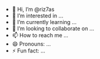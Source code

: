 - 👋 Hi, I’m @riz7as
- 👀 I’m interested in ...
- 🌱 I’m currently learning ...
- 💞️ I’m looking to collaborate on ...
- 📫 How to reach me ...
- 😄 Pronouns: ...
- ⚡ Fun fact: ...

<!---
riz7as/riz7as is a ✨ special ✨ repository because its `README.md` (this file) appears on your GitHub profile.
You can click the Preview link to take a look at your changes.
--->

